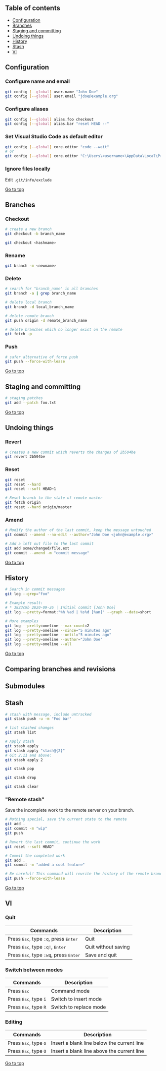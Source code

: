 ## Table of contents

- [Configuration](#configuration)
- [Branches](#branches)
- [Staging and committing](#staging-and-committing)
- [Undoing things](#undoing-things)
- [History](#history)
- [Stash](#stash)
- [VI](#vi)

## Configuration

### Configure name and email

```bash
git config [--global] user.name "John Doe"
git config [--global] user.email "jdoe@example.org"
```

### Configure aliases

```bash
git config [--global] alias.foo checkout
git config [--global] alias.bar "reset HEAD --"
```

### Set Visual Studio Code as default editor

```bash
git config [--global] core.editor "code --wait"
# or
git config [--global] core.editor "C:\Users\<username>\AppData\Local\Programs\Microsoft VS Code\Code.exe --wait"
```

### Ignore files locally

Edit ```.git/info/exclude```<br>

[Go to top](#table-of-contents)

## Branches

### Checkout

```bash
# create a new branch
git checkout -b branch_name

git checkout <hashname>
```

### Rename

```bash
git branch -m <newname>
```

### Delete

```bash
# search for "branch_name" in all branches
git branch -a | grep branch_name

# delete local branch
git branch -d local_branch_name

# delete remote branch
git push origin -d remote_branch_name

# delete branches which no longer exist on the remote
git fetch -p
```

### Push

```bash
# safer alternative of force push
git push --force-with-lease
```

[Go to top](#table-of-contents)

## Staging and committing

```bash
# staging patches
git add --patch foo.txt
```

[Go to top](#table-of-contents)

## Undoing things

### Revert

```bash
# Creates a new commit which reverts the changes of 2b504be
git revert 2b504be
```

### Reset

```bash
git reset
git reset --hard
git reset --soft HEAD~1

# Reset branch to the state of remote master
git fetch origin
git reset --hard origin/master
```

### Amend

```bash
# Modify the author of the last commit, keep the message untouched
git commit --amend --no-edit --author="John Doe <john@example.org>"

# Add a left out file to the last commit
git add some/changed/file.ext
git commit --amend -m "commit message"
```

[Go to top](#table-of-contents)

## History

```bash
# Search in commit messages
git log --grep="foo"

# Example result:
# * 3823c9b 2020-09-26 | Initial commit [John Doe]
git log --pretty=format:"%h %ad | %s%d [%an]" --graph --date=short

# More examples
git log --pretty=oneline --max-count=2
git log --pretty=oneline --since="5 minutes ago"
git log --pretty=oneline --until="5 minutes ago"
git log --pretty=oneline --author="John Doe"
git log --pretty=oneline --all
```

[Go to top](#table-of-contents)

## Comparing branches and revisions

## Submodules

## Stash

```bash
# stash with message, include untracked
git stash push -u -m "Foo bar"

# list stashed changes
git stash list

# Apply stash
git stash apply
git stash apply "stash@{2}"
# Git 2.11 and above:
git stash apply 2

git stash pop

git stash drop

git stash clear
```

### "Remote stash"

Save the incomplete work to the remote server on your branch.

```bash
# Nothing special, save the current state to the remote
git add .
git commit -m "wip"
git push

# Revert the last commit, continue the work 
git reset --soft HEAD^

# Commit the completed work
git add .
git commit -m "added a cool feature"

# Be careful! This command will rewrite the history of the remote branch.
git push --force-with-lease
```

[Go to top](#table-of-contents)

## VI

### Quit

Commands | Description
--- | ---
Press <kbd>Esc</kbd>, type `:q`, press <kbd>Enter</kbd> | Quit
Press <kbd>Esc</kbd>, type `:q!`, <kbd>Enter</kbd> | Quit without saving
Press <kbd>Esc</kbd>, type `:wq`, press <kbd>Enter</kbd> | Save and quit

### Switch between modes

Commands | Description
--- | ---
Press <kbd>Esc</kbd> | Command mode
Press <kbd>Esc</kbd>, type `i` | Switch to insert mode
Press <kbd>Esc</kbd>, type `R` | Switch to replace mode

### Editing

Commands | Description
--- | ---
Press <kbd>Esc</kbd>, type `o` | Insert a blank line below the current line
Press <kbd>Esc</kbd>, type `O` | Insert a blank line above the current line

[Go to top](#table-of-contents)
